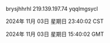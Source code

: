 brysjhhrhl 219.139.197.74 yqqlmgsycl

2024年 11月 03日 星期日 23:40:02 CST

2024年 11月 03日 星期日 15:40:02 GMT
